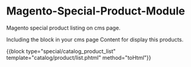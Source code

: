 # Magento-Special-Product-Module
Magento special product listing on cms page.


Including the block in your cms page Content for display this products.

{{block type="special/catalog_product_list" template="catalog/product/list.phtml" method="toHtml"}}
